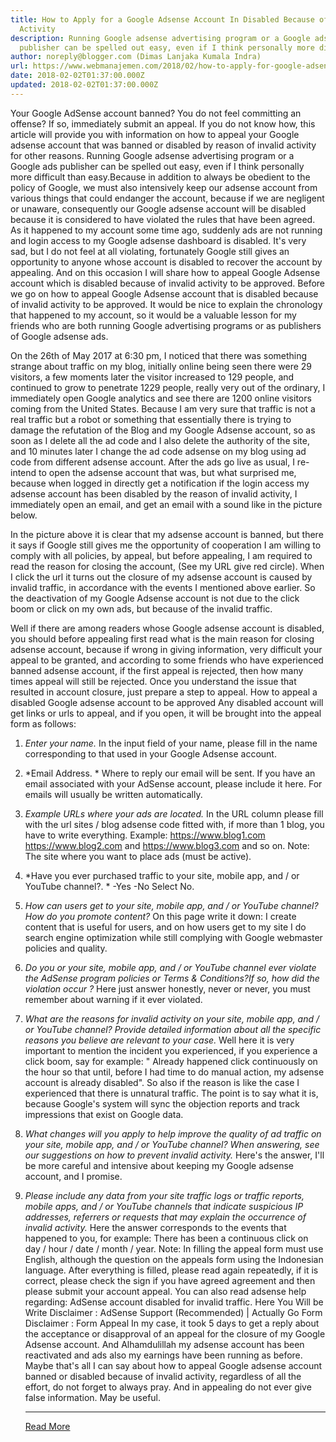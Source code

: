 ```yaml
---
title: How to Apply for a Google Adsense Account In Disabled Because of Invalid
  Activity
description: Running Google adsense advertising program or a Google ads
  publisher can be spelled out easy, even if I think personally more difficult
author: noreply@blogger.com (Dimas Lanjaka Kumala Indra)
url: https://www.webmanajemen.com/2018/02/how-to-apply-for-google-adsense-account.html
date: 2018-02-02T01:37:00.000Z
updated: 2018-02-02T01:37:00.000Z
---
```


Your Google AdSense account banned? You do not feel committing an offense? If so, immediately submit an appeal. If you do not know how, this article will provide you with information on how to appeal your Google adsense account that was banned or disabled by reason of invalid activity for other reasons.
Running Google adsense advertising program or a Google ads publisher can be spelled out easy, even if I think personally more difficult than easy.Because in addition to always be obedient to the policy of Google, we must also intensively keep our adsense account from various things that could endanger the account, because if we are negligent or unaware, consequently our Google adsense account will be disabled because it is considered to have violated the rules that have been agreed. 
As it happened to my account some time ago, suddenly ads are not running and login access to my Google adsense dashboard is disabled. It's very sad, but I do not feel at all violating, fortunately Google still gives an opportunity to anyone whose account is disabled to recover the account by appealing. And on this occasion I will share how to appeal Google Adsense account which is disabled because of invalid activity to be approved. 
Before we go on how to appeal Google Adsense account that is disabled because of invalid activity to be approved. It would be nice to explain the chronology that happened to my account, so it would be a valuable lesson for my friends who are both running Google advertising programs or as publishers of Google adsense ads. 

   
On the 26th of May 2017 at 6:30 pm, I noticed that there was something strange about traffic on my blog, initially online being seen there were 29 visitors, a few moments later the visitor increased to 129 people, and continued to grow to penetrate 1229 people, really very out of the ordinary, I immediately open Google analytics and see there are 1200 online visitors coming from the United States.
Because I am very sure that traffic is not a real traffic but a robot or something that essentially there is trying to damage the refutation of the Blog and my Google Adsense account, so as soon as I delete all the ad code and I also delete the authority of the site, and 10 minutes later I change the ad code adsense on my blog using ad code from different adsense account.
After the ads go live as usual, I re-intend to open the adsense account that was, but what surprised me, because when logged in directly get a notification if the login access my adsense account has been disabled by the reason of invalid activity, I immediately open an email, and get an email with a sound like in the picture below.

  
In the picture above it is clear that my adsense account is banned, but there it says if Google still gives me the opportunity of cooperation I am willing to comply with all policies, by appeal, but before appealing, I am required to read the reason for closing the account, (See my URL give red circle).
When I click the url it turns out the closure of my adsense account is caused by invalid traffic, in accordance with the events I mentioned above earlier. So the deactivation of my Google Adsense account is not due to the click boom or click on my own ads, but because of the invalid traffic.

  
Well if there are among readers whose Google adsense account is disabled, you should before appealing first read what is the main reason for closing adsense account, because if wrong in giving information, very difficult your appeal to be granted, and according to some friends who have experienced banned adsense account, if the first appeal is rejected, then how many times appeal will still be rejected. Once you understand the issue that resulted in account closure, just prepare a step to appeal.
 How to appeal a disabled Google adsense account to be approved
Any disabled account will get links or urls to appeal, and if you open, it will be brought into the appeal form as follows:
1. *Enter your name.*
In the input field of your name, please fill in the name corresponding to that used in your Google Adsense account.
2. *Email Address. *
Where to reply our email will be sent. If you have an email associated with your AdSense account, please include it here.
For emails will usually be written automatically.
3. *Example URLs where your ads are located.*
In the URL column please fill with the url sites / blog adsense code fitted with, if more than 1 blog, you have to write everything.
Example: https://www.blog1.com https://www.blog2.com and https://www.blog3.com and so on.
Note: The site where you want to place ads (must be active).
4. *Have you ever purchased traffic to your site, mobile app, and / or YouTube channel?. *
-Yes
-No
Select No.

5. *How can users get to your site, mobile app, and / or YouTube channel?How do you promote content?*
On this page write it down: I create content that is useful for users, and on how users get to my site I do search engine optimization while still complying with Google webmaster policies and quality.
6. *Do you or your site, mobile app, and / or YouTube channel ever violate the AdSense program policies or Terms & Conditions?If so, how did the violation occur ?*
Here just answer honestly, never or never, you must remember about warning if it ever violated.

7. *What are the reasons for invalid activity on your site, mobile app, and / or YouTube channel? Provide detailed information about all the specific reasons you believe are relevant to your case.*
Well here it is very important to mention the incident you experienced, if you experience a click boom, say for example: "
 Already happened click continuously on the hour so that until, before I had time to do manual action, my adsense account is already disabled". So also if the reason is like the case I experienced that there is unnatural traffic. The point is to say what it is, because Google's system will sync the objection reports and track impressions that exist on Google data.

8. *What changes will you apply to help improve the quality of ad traffic on your site, mobile app, and / or YouTube channel? When answering, see our suggestions on how to prevent invalid activity.*
Here's the answer, I'll be more careful and intensive about keeping my Google adsense account, and I promise.
9. *Please include any data from your site traffic logs or traffic reports, mobile apps, and / or YouTube channels that indicate suspicious IP addresses, referrers or requests that may explain the occurrence of invalid activity.*
Here the answer corresponds to the events that happened to you, for example: There has been a continuous click on day / hour / date / month / year.
Note: In filling the appeal form must use English, although the question on the appeals form using the Indonesian language.
After everything is filled, please read again repeatedly, if it is correct, please check the sign if you have agreed agreement and then please submit your account appeal.
You can also read adsense help regarding:
 AdSense account disabled for invalid traffic.
Here You Will be Write Disclaimer : AdSense Support (Recommended) | Actually Go Form Disclaimer : Form Appeal
In my case, it took 5 days to get a reply about the acceptance or disapproval of an appeal for the closure of my Google Adsense account. And Alhamdulillah my adsense account has been reactivated and ads also my earnings have been running as before.
Maybe that's all I can say about how to appeal Google adsense account banned or disabled because of invalid activity, regardless of all the effort, do not forget to always pray. And in appealing do not ever give false information. May be useful.<hr/> <a href="https://www.webmanajemen.com/2018/02/how-to-apply-for-google-adsense-account.html" rel="follow" class="button" id="read-more">Read More</a>